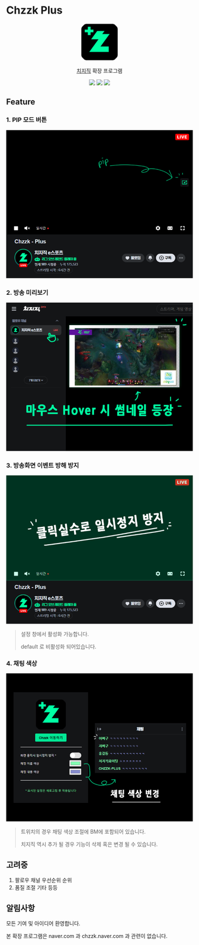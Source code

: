# Chzzk Plus

<p align="center">
    <img src="./public/icon128.png" width=100/>
</p> 
<p align="center">
    <a href="https://chzzk.naver.com/">치지직</a> 확장 프로그램 
</p>
<p align="center">
    <img src="https://img.shields.io/github/package-json/v/kyechan99/chzzk-plus?style=for-the-badge"/>
    <img src="https://img.shields.io/github/license/kyechan99/chzzk-plus?style=for-the-badge"/>
    <a href="https://github.com/kyechan99/chzzk-plus/releases">
 	    <img src="https://img.shields.io/badge/DOWNLOAD-ME-%2320c997?style=for-the-badge"/>
    </a>
</p>

## Feature

### 1. PIP 모드 버튼

![PIP 모드 버튼](/README/feature_pip.png)

### 2. 방송 미리보기

![방송 미리보기](/README/preview.png)

### 3. 방송화면 이벤트 방해 방지

![방송화면 이벤트 방해 방지](/README/barrigade.png)

> 설정 창에서 활성화 가능합니다.
>
> default 로 비활성화 되어있습니다.

### 4. 채팅 색상

![채팅 색상 조절](/README/font_color.png)

> 트위치의 경우 채팅 색상 조절에 BM에 포함되어 있습니다.
>
> 치지직 역시 추가 될 경우 기능이 삭제 혹은 변경 될 수 있습니다.

## 고려중

1. 팔로우 채널 우선순위 순위
2. 품질 조절 기타 등등

## 알림사항

모든 기여 및 아이디어 환영합니다.

본 확장 프로그램은 naver.com 과 chzzk.naver.com 과 관련이 없습니다.
